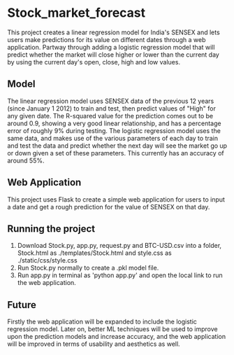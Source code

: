 # Stock_market_forecast

This project creates a linear regression model for India's SENSEX and lets users make predictions for its value on different dates through a web application. Partway through adding a logistic regression model that will predict whether the market will close higher or lower than the current day by using the current day's open, close, high and low values.

## Model

The linear regression model uses SENSEX data of the previous 12 years (since January 1 2012) to train and test, then predict values of "High" for any given date. The R-squared value for the prediction comes out to be around 0.9, showing a very good linear relationship, and has a percentage error of roughly 9% during testing. 
The logistic regression model uses the same data, and makes use of the various parameters of each day to train and test the data and predict whether the next day will see the market go up or down given a set of these parameters. This currently has an accuracy of around 55%.

## Web Application

This project uses Flask to create a simple web application for users to input a date and get a rough prediction for the value of SENSEX on that day. 

## Running the project

1. Download Stock.py, app.py, request.py and BTC-USD.csv into a folder, Stock.html as ./templates/Stock.html and style.css as ./static/css/style.css
2. Run Stock.py normally to create a .pkl model file.
3. Run app.py in terminal as 'python app.py' and open the local link to run the web application.

## Future

Firstly the web application will be expanded to include the logistic regression model. Later on, better ML techniques will be used to improve upon the prediction models and increase accuracy, and the web application will be improved in terms of usability and aesthetics as well.
